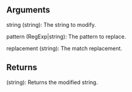 ## Arguments
string (string): The string to modify.

pattern (RegExp|string): The pattern to replace.

replacement (string): The match replacement.

## Returns

(string): Returns the modified string.

